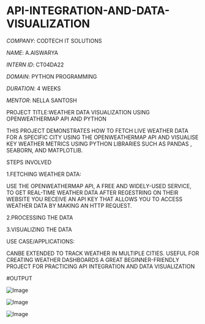 # API-INTEGRATION-AND-DATA-VISUALIZATION

*COMPANY*: CODTECH IT SOLUTIONS

*NAME*: A.AISWARYA 

*INTERN ID*: CT04DA22

*DOMAIN*: PYTHON PROGRAMMING

*DURATION*: 4 WEEKS

*MENTOR*: NELLA SANTOSH

PROJECT TITLE:WEATHER DATA VISUALIZATION USING OPENWEATHERMAP API AND PYTHON

THIS PROJECT DEMONSTRATES HOW TO FETCH LIVE WEATHER DATA FOR A SPECIFIC CITY USING THE OPENWEATHERMAP API AND VISUALISE KEY WEATHER METRICS USING PYTHON LIBRARIES SUCH AS PANDAS , SEABORN, AND MATPLOTLIB.

STEPS INVOLVED

1.FETCHING WEATHER DATA:

USE THE OPENWEATHERMAP API, A FREE AND WIDELY-USED SERVICE, TO GET REAL-TIME WEATHER DATA
AFTER REGESTRING ON THEIR WEBSITE YOU RECEIVE AN API KEY THAT ALLOWS YOU TO ACCESS WEATHER DATA BY MAKING AN HTTP REQUEST.

2.PROCESSING THE DATA

3.VISUALIZING THE DATA

USE CASE/APPLICATIONS:

CANBE EXTENDED TO TRACK WEATHER IN MULTIPLE CITIES.
USEFUL FOR CREATING WEATHER DASHBOARDS
A GREAT BEGINNER-FRIENDLY PROJECT FOR PRACTICING API INTEGRATION AND DATA VISUALIZATION

#OUTPUT

![Image](https://github.com/user-attachments/assets/a0212f58-956d-4a7d-9a33-bbc1218416c4)

![Image](https://github.com/user-attachments/assets/fc314887-8989-4198-8025-279b92b210e1)

![Image](https://github.com/user-attachments/assets/fc314887-8989-4198-8025-279b92b210e1)
